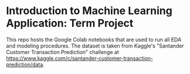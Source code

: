 # Introduction to Machine Learning Application: Term Project

This repo hosts the Google Colab notebooks that are used to run all EDA and modeling procedures.
The dataset is taken from Kaggle's "Santander Customer Transaction Prediction" challenge at 
https://www.kaggle.com/c/santander-customer-transaction-prediction/data. 


